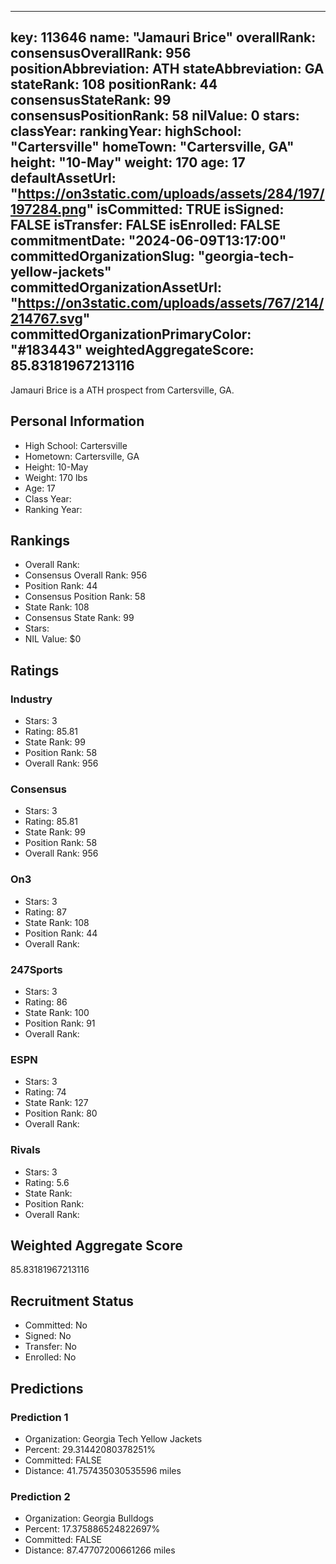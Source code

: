 ---
  key: 113646
  name: "Jamauri Brice"
  overallRank: 
  consensusOverallRank: 956
  positionAbbreviation: ATH
  stateAbbreviation: GA
  stateRank: 108
  positionRank: 44
  consensusStateRank: 99
  consensusPositionRank: 58
  nilValue: 0
  stars: 
  classYear: 
  rankingYear: 
  highSchool: "Cartersville"
  homeTown: "Cartersville, GA"
  height: "10-May"
  weight: 170
  age: 17
  defaultAssetUrl: "https://on3static.com/uploads/assets/284/197/197284.png"
  isCommitted: TRUE
  isSigned: FALSE
  isTransfer: FALSE
  isEnrolled: FALSE
  commitmentDate: "2024-06-09T13:17:00"
  committedOrganizationSlug: "georgia-tech-yellow-jackets"
  committedOrganizationAssetUrl: "https://on3static.com/uploads/assets/767/214/214767.svg"
  committedOrganizationPrimaryColor: "#183443"
  weightedAggregateScore: 85.83181967213116
  ---
  
  Jamauri Brice is a ATH prospect from Cartersville, GA.
  
  ## Personal Information
  - High School: Cartersville
  - Hometown: Cartersville, GA
  - Height: 10-May
  - Weight: 170 lbs
  - Age: 17
  - Class Year: 
  - Ranking Year: 
  
  ## Rankings
  - Overall Rank: 
  - Consensus Overall Rank: 956
  - Position Rank: 44
  - Consensus Position Rank: 58
  - State Rank: 108
  - Consensus State Rank: 99
  - Stars: 
  - NIL Value: $0
  
  ## Ratings
  
  ### Industry
  - Stars: 3
  - Rating: 85.81
  - State Rank: 99
  - Position Rank: 58
  - Overall Rank: 956
  
  ### Consensus
  - Stars: 3
  - Rating: 85.81
  - State Rank: 99
  - Position Rank: 58
  - Overall Rank: 956
  
  ### On3
  - Stars: 3
  - Rating: 87
  - State Rank: 108
  - Position Rank: 44
  - Overall Rank: 
  
  ### 247Sports
  - Stars: 3
  - Rating: 86
  - State Rank: 100
  - Position Rank: 91
  - Overall Rank: 
  
  ### ESPN
  - Stars: 3
  - Rating: 74
  - State Rank: 127
  - Position Rank: 80
  - Overall Rank: 
  
  ### Rivals
  - Stars: 3
  - Rating: 5.6
  - State Rank: 
  - Position Rank: 
  - Overall Rank: 
  
  ## Weighted Aggregate Score
  85.83181967213116
  
  ## Recruitment Status
  - Committed: No
  - Signed: No
  - Transfer: No
  - Enrolled: No
  
  
  
  ## Predictions
  
  ### Prediction 1
  - Organization: Georgia Tech Yellow Jackets
  - Percent: 29.31442080378251%
  - Committed: FALSE
  - Distance: 41.757435030535596 miles
  
  ### Prediction 2
  - Organization: Georgia Bulldogs
  - Percent: 17.375886524822697%
  - Committed: FALSE
  - Distance: 87.47707200661266 miles
  